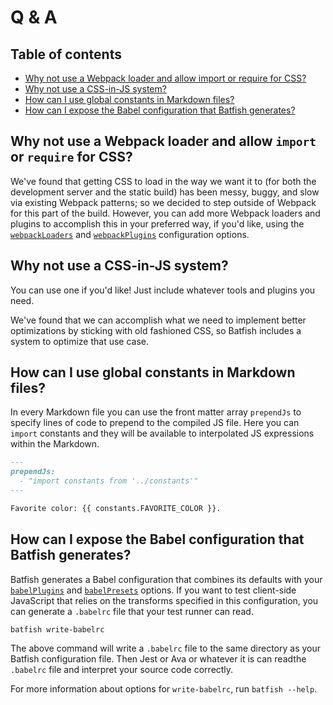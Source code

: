 # Q & A

## Table of contents

- [Why not use a Webpack loader and allow import or require for CSS?](#why-not-use-a-webpack-loader-and-allow-import-or-require-for-css)
- [Why not use a CSS-in-JS system?](#why-not-use-a-css-in-js-system)
- [How can I use global constants in Markdown files?](#how-can-i-use-global-constants-in-markdown-files)
- [How can I expose the Babel configuration that Batfish generates?](#how-can-i-expose-the-babel-configuration-that-batfish-generates)

## Why not use a Webpack loader and allow `import` or `require` for CSS?

We've found that getting CSS to load in the way we want it to (for both the development server and the static build) has been messy, buggy, and slow via existing Webpack patterns; so we decided to step outside of Webpack for this part of the build.
However, you can add more Webpack loaders and plugins to accomplish this in your preferred way, if you'd like, using the [`webpackLoaders`] and [`webpackPlugins`] configuration options.

## Why not use a CSS-in-JS system?

You can use one if you'd like!
Just include whatever tools and plugins you need.

We've found that we can accomplish what we need to implement better optimizations by sticking with old fashioned CSS, so Batfish includes a system to optimize that use case.

## How can I use global constants in Markdown files?

In every Markdown file you can use the front matter array `prependJs` to specify lines of code to prepend to the compiled JS file.
Here you can `import` constants and they will be available to interpolated JS expressions within the Markdown.

```markdown
---
prependJs:
  - "import constants from '../constants'"
---

Favorite color: {{ constants.FAVORITE_COLOR }}.
```

## How can I expose the Babel configuration that Batfish generates?

Batfish generates a Babel configuration that combines its defaults with your [`babelPlugins`] and [`babelPresets`] options.
If you want to test client-side JavaScript that relies on the transforms specified in this configuration, you can generate a `.babelrc` file that your test runner can read.

```
batfish write-babelrc
```

The above command will write a `.babelrc` file to the same directory as your Batfish configuration file.
Then Jest or Ava or whatever it is can readthe `.babelrc` file and interpret your source code correctly.

For more information about options for `write-babelrc`, run `batfish --help`.

[`webpackloaders`]: ./configuration.md#webpackloaders

[`webpackplugins`]: ./configuration.md#webpackplugins

[`jsxtrememarkdownoptions`]: ./configuration.md#jsxtrememarkdownoptions

[`babelplugins`]: ./configuration.md#babelplugins

[`babelpresets`]: ./configuration.md#babelpresets
